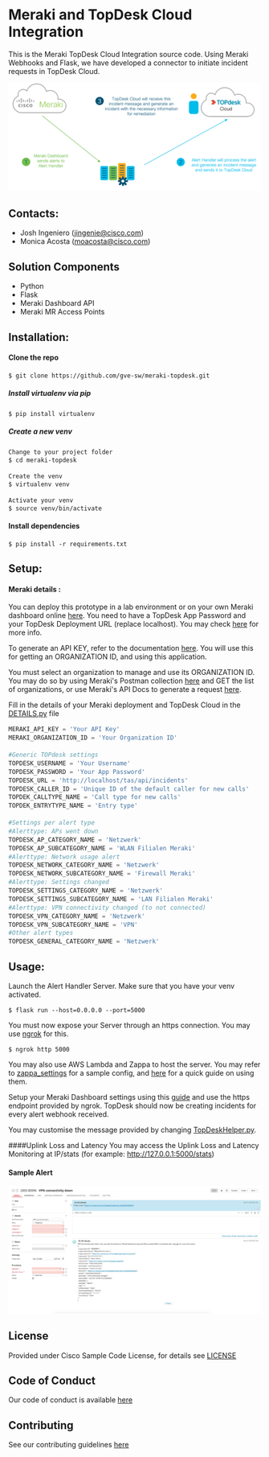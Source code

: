 # Meraki and TopDesk Cloud Integration
This is the Meraki TopDesk Cloud Integration source code. Using Meraki Webhooks and Flask, we have developed a connector to initiate incident requests in TopDesk Cloud.

![alt text](img/highlevel.png)

## Contacts:

* Josh Ingeniero (jingenie@cisco.com)
* Monica Acosta (moacosta@cisco.com)

## Solution Components
* Python
* Flask
* Meraki Dashboard API
* Meraki MR Access Points

## Installation:

#### Clone the repo
```
$ git clone https://github.com/gve-sw/meraki-topdesk.git
```

##### Install virtualenv via pip
```
$ pip install virtualenv
```

##### Create a new venv
```
Change to your project folder
$ cd meraki-topdesk

Create the venv
$ virtualenv venv

Activate your venv
$ source venv/bin/activate
```

#### Install dependencies
```
$ pip install -r requirements.txt
```

## Setup:
#### Meraki details :
You can deploy this prototype in a lab environment or on your own Meraki dashboard online [here](https://account.meraki.com/secure/login/dashboard_login).
You need to have a TopDesk App Password and your TopDesk Deployment URL (replace localhost). You may check [here](https://developers.topdesk.com/tutorial.html#show-collapse-usage-createAppPassword) for more info. 

To generate an API KEY, refer to the documentation [here](https://documentation.meraki.com/zGeneral_Administration/Other_Topics/The_Cisco_Meraki_Dashboard_API#Enable_API_access).
You will use this for getting an ORGANIZATION ID, and using this application.

You must select an organization to manage and use its ORGANIZATION ID. You may do so by using Meraki's Postman collection
[here](https://documenter.getpostman.com/view/7928889/SVmsVg6K#18e62fd9-402a-4768-ab5e-f11a44651cfe) and GET the list of organizations,
or use Meraki's API Docs to generate a request [here](https://developer.cisco.com/meraki/api-v1/#!get-organizations).

Fill in the details of your Meraki deployment and TopDesk Cloud in the [DETAILS.py](DETAILS.py) file
```python
MERAKI_API_KEY = 'Your API Key'
MERAKI_ORGANIZATION_ID = 'Your Organization ID'

#Generic TOPdesk settings
TOPDESK_USERNAME = 'Your Username'
TOPDESK_PASSWORD = 'Your App Password'
TOPDESK_URL = 'http://localhost/tas/api/incidents'
TOPDESK_CALLER_ID = 'Unique ID of the default caller for new calls'
TOPDEK_CALLTYPE_NAME = 'Call type for new calls'
TOPDEK_ENTRYTYPE_NAME = 'Entry type'

#Settings per alert type
#Alerttype: APs went down
TOPDESK_AP_CATEGORY_NAME = 'Netzwerk'
TOPDESK_AP_SUBCATEGORY_NAME = 'WLAN Filialen Meraki'
#Alerttype: Network usage alert
TOPDESK_NETWORK_CATEGORY_NAME = 'Netzwerk'
TOPDESK_NETWORK_SUBCATEGORY_NAME = 'Firewall Meraki'
#Alerttype: Settings changed
TOPDESK_SETTINGS_CATEGORY_NAME = 'Netzwerk'
TOPDESK_SETTINGS_SUBCATEGORY_NAME = 'LAN Filialen Meraki'
#Alerttype: VPN connectivity changed (to not connected)
TOPDESK_VPN_CATEGORY_NAME = 'Netzwerk'
TOPDESK_VPN_SUBCATEGORY_NAME = 'VPN'
#Other alert types
TOPDESK_GENERAL_CATEGORY_NAME = 'Netzwerk'
```

## Usage:

Launch the Alert Handler Server. Make sure that you have your venv activated.
```
$ flask run --host=0.0.0.0 --port=5000
```

You must now expose your Server through an https connection. You may use [ngrok](https://ngrok.com/) for this.
```
$ ngrok http 5000
```

You may also use AWS Lambda and Zappa to host the server. You may refer to [zappa_settings](zappa_settings.json)
for a sample config, and [here](https://pythonforundergradengineers.com/deploy-serverless-web-app-aws-lambda-zappa.html) for a
quick guide on using them.

Setup your Meraki Dashboard settings using this [guide](https://developer.cisco.com/meraki/webhooks/#!introduction/overview)
and use the https endpoint provided by ngrok. TopDesk should now be creating incidents for every alert webhook received.

You may customise the message provided by changing [TopDeskHelper.py](./TopDeskHelper.py).

####Uplink Loss and Latency
You may access the Uplink Loss and Latency Monitoring at IP/stats (for example: http://127.0.0.1:5000/stats)


#### Sample Alert
![alt text](img/sample.png)


## License
Provided under Cisco Sample Code License, for details see [LICENSE](./LICENSE.txt)

## Code of Conduct
Our code of conduct is available [here](./CODE_OF_CONDUCT.md)

## Contributing
See our contributing guidelines [here](./CONTRIBUTING.md)
